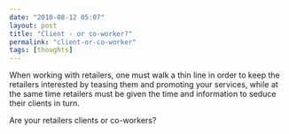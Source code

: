 ```yaml
---
date: "2010-08-12 05:07"
layout: post
title: "Client - or co-worker?"
permalink: "client-or-co-worker"
tags: [thoughts]
---
```


When working with retailers, one must walk a thin line in order to keep the retailers interested by teasing them and promoting your services, while at the same time retailers must be given the time and information to seduce their clients in turn.

Are your retailers clients or co-workers?
